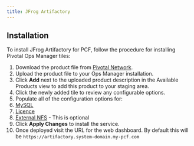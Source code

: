 ```yaml
---
title: JFrog Artifactory
---
```


## Installation

To install JFrog Artifactory for PCF, follow the procedure for installing Pivotal Ops Manager tiles:

1. Download the product file from [Pivotal Network](https://network.pivotal.io/products/p-jfrog-artifactory).
1. Upload the product file to your Ops Manager installation.
1. Click **Add** next to the uploaded product description in the Available Products view to add this product to your staging area.
1. Click the newly added tile to review any configurable options.
1. Populate all of the configuration options for:
  1. [MySQL](jfrog/configuration.html#mysql)
  1. [Licence](jfrog/configuration.html#licence)
  1. [External NFS](jfrog/configuration.html#nfs) - This is optional
1. Click **Apply Changes** to install the service.
1. Once deployed visit the URL for the web dashboard. By default this will be `https://artifactory.system-domain.my-pcf.com`
